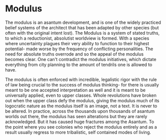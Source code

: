 # Modulus

The modulus is an asantum development, and is one of the widely practiced belief systems of the architect that has been adapted by other species (but often with the original intent lost).  The Modulus is a system of stated truths, to which a reductionist, absolutist worldview is formed.  With a species where uncertainty plagues their very ability to function to their highest potential- made worse by the frequency of conflicting personalities. The need for absolute truths overrode and so the appeal of the modulus becomes clear.  One can't contradict the modulus initiatives, which dictate everything from city planning to the amount of tendrils one is allowed to have.  

The modulus is often enforced with incredible, legalistic rigor with the rule of law being crucial to the success of modulus thinking- for there is usually meant to be one accepted interpretation as well and it is meant to be universally applied, even to upper classes.  Whole revolutions have broken out when the upper class defy the modulus, giving the modulus much of its logocratic nature as the modulus itself is an image, not a text.  It is never to be altered.  In practice, across the thousands upon thousands of asantum worlds out there, the modulus has seen alterations but they are rarely acknowledged.  But it has caused huge fractures among the Asantum.  To the point where you see colonies who reject the modulus entirely and as a result usually regress to more tribalistic, self contained modes of living. 
